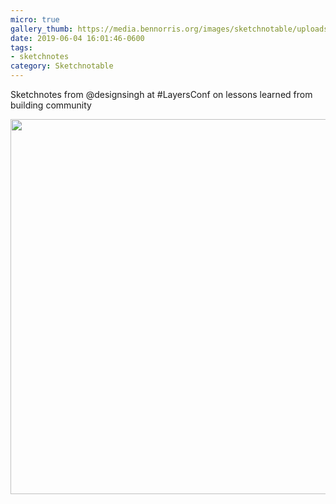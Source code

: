 ```yaml
---
micro: true
gallery_thumb: https://media.bennorris.org/images/sketchnotable/uploads/2019/3e7300c5f1.jpg
date: 2019-06-04 16:01:46-0600
tags:
- sketchnotes
category: Sketchnotable
---
```


Sketchnotes from @designsingh at #LayersConf on lessons learned from building community

<img src="https://media.bennorris.org/images/sketchnotable/uploads/2019/3e7300c5f1.jpg" width="600" height="600" alt="" />